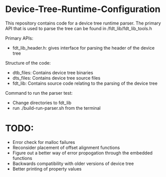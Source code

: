 # Device-Tree-Runtime-Configuration

This repository contains code for a device tree runtime parser. The primary API that is used to parse the tree can be found in /fdt_lib/fdt_lib_tools.h

Primary APIs:
- fdt_lib_header.h: gives interface for parsing the header of the device tree

Structure of the code:
- dtb_files: Contains device tree binaries
- dts_files: Contains device tree source files
- fdt_lib: Contains source code relating to the parsing of the device tree

Command to run the parser test:
- Change directories to fdt_lib
- run ./build-run-parser.sh from the terminal

# TODO:
- Error check for malloc failures
- Reconsider placement of offset alignment functions
- Figure out a better way of error propogation through the embedded functions
- Backwards compatibility with older versions of device tree
- Better printing of property values
